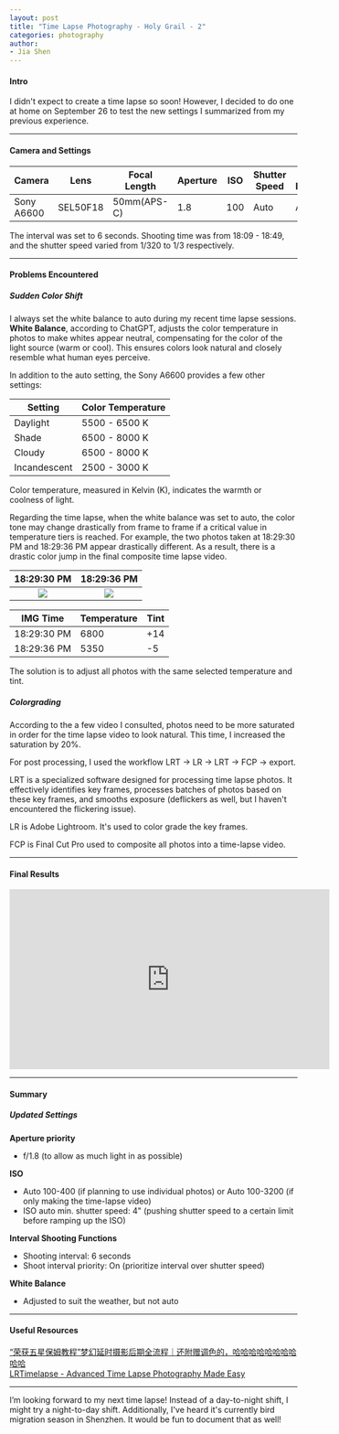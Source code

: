 ```yaml
---
layout: post  
title: "Time Lapse Photography - Holy Grail - 2"  
categories: photography  
author:  
- Jia Shen  
---
```


#### **Intro**

I didn't expect to create a time lapse so soon! However, I decided to do one at home on September 26 to test the new settings I summarized from my previous experience.

---

#### **Camera and Settings**

Camera           | Lens         | Focal Length     | Aperture   | ISO     | Shutter Speed | White Balance
---------------- | -------------| ---------------- | -----------| --------| --------------| --------------
Sony A6600       | SEL50F18     | 50mm(APS-C)      | 1.8        | 100     | Auto          | Auto

The interval was set to 6 seconds.
Shooting time was from 18:09 - 18:49, and the shutter speed varied from 1/320 to 1/3 respectively.

---

#### **Problems Encountered**

##### Sudden Color Shift
I always set the white balance to auto during my recent time lapse sessions. **White Balance**, according to ChatGPT, adjusts the color temperature in photos to make whites appear neutral, compensating for the color of the light source (warm or cool). This ensures colors look natural and closely resemble what human eyes perceive.

In addition to the auto setting, the Sony A6600 provides a few other settings:

Setting         | Color Temperature
----------------| ------------------
Daylight        | 5500 - 6500 K
Shade           | 6500 - 8000 K
Cloudy          | 6500 - 8000 K
Incandescent    | 2500 - 3000 K

Color temperature, measured in Kelvin (K), indicates the warmth or coolness of light.

Regarding the time lapse, when the white balance was set to auto, the color tone may change drastically from frame to frame if a critical value in temperature tiers is reached. For example, the two photos taken at 18:29:30 PM and 18:29:36 PM appear drastically different. As a result, there is a drastic color jump in the final composite time lapse video.

18:29:30 PM                |  18:29:36 PM
:-------------------------:|:-------------------------:
![](/assets/DSC03427.jpg)  |  ![](/assets/DSC03428.jpeg)


IMG Time       | Temperature     | Tint
---------------| ----------------| ------
18:29:30 PM    | 6800            | +14
18:29:36 PM    | 5350            | -5

The solution is to adjust all photos with the same selected temperature and tint.

##### Colorgrading
According to the a few video I consulted, photos need to be more saturated in order for the time lapse video to look natural. This time, I increased the saturation by 20%.

For post processing, I used the workflow LRT -> LR -> LRT -> FCP -> export.

LRT is a specialized software designed for processing time lapse photos. It effectively identifies key frames, processes batches of photos based on these key frames, and smooths exposure (deflickers as well, but I haven't encountered the flickering issue).

LR is Adobe Lightroom. It's used to color grade the key frames.

FCP is Final Cut Pro used to composite all photos into a time-lapse video.


---

#### **Final Results**

<iframe width="560" height="315" src="https://www.youtube.com/embed/WrsFUDQFKyA?si=Fwy6Ss4Z0fSQne63" title="YouTube video player" frameborder="0" allow="accelerometer; autoplay; clipboard-write; encrypted-media; gyroscope; picture-in-picture; web-share" referrerpolicy="strict-origin-when-cross-origin" allowfullscreen></iframe>

---

#### **Summary**

##### Updated Settings

**Aperture priority**

- f/1.8 (to allow as much light in as possible)

**ISO**

- Auto 100-400 (if planning to use individual photos) or Auto 100-3200 (if only making the time-lapse video)
- ISO auto min. shutter speed: 4" (pushing shutter speed to a certain limit before ramping up the ISO)

**Interval Shooting Functions**

- Shooting interval: 6 seconds
- Shoot interval priority: On (prioritize interval over shutter speed)

**White Balance**
- Adjusted to suit the weather, but not auto

---

#### **Useful Resources**

[“荣获五星保姆教程”梦幻延时摄影后期全流程｜还附赠调色的，哈哈哈哈哈哈哈哈哈哈](https://www.bilibili.com/video/BV1SY4y1x7DA/?share_source=copy_web&vd_source=33d738271be75c7c8a4e2a998c000291)  
[LRTimelapse - Advanced Time Lapse Photography Made Easy](https://lrtimelapse.com/)

---

I’m looking forward to my next time lapse! Instead of a day-to-night shift, I might try a night-to-day shift. Additionally, I've heard it's currently bird migration season in Shenzhen. It would be fun to document that as well!
